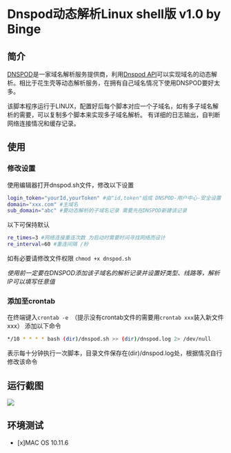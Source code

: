 # Dnspod动态解析Linux shell版 v1.0 by Binge
## 简介 
[DNSPOD](https://DNSPOD.CN)是一家域名解析服务提供商，利用[Dnspod API](https://support.dnspod.cn/Support/api)可以实现域名的动态解析。相比于花生壳等动态解析服务，在拥有自己域名情况下使用DNSPOD要好太多。

该脚本程序运行于LINUX，配置好后每个脚本对应一个子域名，如有多子域名解析的需要，可以复制多个脚本来实现多子域名解析。
有详细的日志输出，自判断网络连接情况和缓存记录。
## 使用
### 修改设置
使用编辑器打开dnspod.sh文件，修改以下设置

```bash
login_token="yourId,yourToken" #由"id,token"组成 DNSPOD-用户中心-安全设置
domain="xxx.com" #主域名
sub_domain="abc" #要动态解析的子域名记录 需要先在DNSPOD新建该记录
```
以下可保持默认

```bash
re_times=3 #网络连接重连次数 为启动时需要时间寻找网络而设计
re_interval=60 #重连间隔 /秒
```
如有必要请修改文件权限 `chmod +x dnspod.sh`

_使用前一定要在DNSPOD添加该子域名的解析记录并设置好类型、线路等，解析IP可以填写任意值_


### 添加至crontab
在终端键入`crontab -e `（提示没有crontab文件的需要用`crontab xxx`装入新文件xxx）
添加以下命令

```bash
*/10 * * * * bash (dir)/dnspod.sh >> (dir)/dnspod.log 2> /dev/null
```
表示每十分钟执行一次脚本，目录文件保存在(dir)/dnspod.log处，根据情况自行修改该命令
## 运行截图
![](http://files.bingestech.com/a73vWti6RJcMRLMBtgFbIahPSzdmTYql.jpg)

## 环境测试
- [x]MAC OS 10.11.6
















